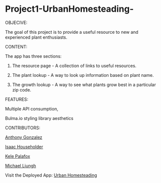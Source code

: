 # Project1-UrbanHomesteading-

OBJECIVE:
 
The goal of this project is to provide a useful resource to new and experienced plant enthusiasts.

CONTENT:

The app has three sections:

  1. The resource page - A collection of links to useful resources.
    
  2. The plant lookup - A way to look up information based on plant name.
    
  3. The growth lookup - A way to see what plants grow best in a particular zip code.
  
 FEATURES:

Multiple API consumption,

Bulma.io styling library aesthetics

    
CONTRIBUTORS:

<a href="https://github.com/GitNAG0" target="_blank">Anthony Gonzalez</a>
  
<a href="https://github.com/IsaacVon" target="_blank">Isaac Householder</a>
  
<a href="https://github.com/Foxk2p" target="_blank">Kele Palafox</a>

<a href="https://github.com/Ljunghster" target="_blank">Michael Ljungh</a>

Visit the Deployed App: <a href="https://isaacvon.github.io/Project1-UrbanHomesteading-/" target="_blank">Urban Homesteading</a>
  
